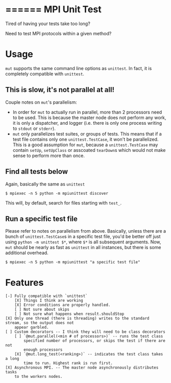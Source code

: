 ======
MPI Unit Test
======

Tired of having your tests take too long?

Need to test MPI protocols within a given method?

Usage
=====
`mut` supports the same command line options as `unittest`. In fact, it is
completely compatible with `unittest`.

This is slow, it's not parallel at all!
-----
Couple notes on `mut`'s parallelism:

- In order for `mut` to actually run in parallel, more than 2 processors need to
  be used. This is because the master node does not perform any work, it is only
  a dispatcher, and logger (i.e. there is only one process writing to `stdout`
  or `stderr`).
- `mut` only parallelizes test suites, or groups of tests. This means that if a
  test file contains only one `unittest.TestCase`, it won't be parallelized.
  This is a good assumption for `mut`, because a `unittest.TestCase` may contain
  `setUp`, `setUpClass` or asscoated `tearDown`s which would not make sense to
  perform more than once.

Find all tests below
----
Again, basically the same as `unittest`

    $ mpiexec -n 5 python -m mpiunittest discover

This will, by default, search for files starting with `test_`.

Run a specific test file
----
Please refer to notes on parallelism from above. Basically, unless there are a
bunch of `unittest.TestCase`s in a specific test file, you'd be better off just
using `python -m unittest $*`, where `$*` is all subsequent arguments. Now,
`mut` should be nearly as fast as `unittest` in all instances, but there is some
additional overhead.

    $ mpiexec -n 5 python -m mpiunittest "a specific test file"

Features
=====

    [-] Fully compatible with `unittest`
        [X] Things I think are working
        [X] Error conditions are properly handled.
        [ ] Not sure about skips
        [ ] Not sure what happens when result.shouldStop
    [X] Only one thread (there is threading) writes to the standard stream, so the output does not
        appear garbled.
    [ ] Custom decorators -- I think they will need to be class decorators
        [ ] `@mut.parallel(<min # of processors>)` -- runs the test class 
            specified number of processors, or skips the test if there are not
            enough processors
        [X] `@mut.long_test(<ranking>)` -- indicates the test class takes a long
            time to run. Highest rank is run first.
    [X] Asynchronous MPI. -- The master node asynchronously distributes tasks
        to the workers nodes.
